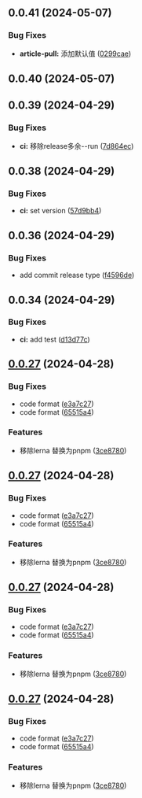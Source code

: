 ## 0.0.41 (2024-05-07)


### Bug Fixes

* **article-pull:** 添加默认值 ([0299cae](https://github.com/gxr404/article-pull/commit/0299cae3eae3250966c9a3d6d40d1a1ef7237809))



## 0.0.40 (2024-05-07)



## 0.0.39 (2024-04-29)


### Bug Fixes

* **ci:** 移除release多余--run ([7d864ec](https://github.com/gxr404/article-pull/commit/7d864ec49b93167c61d2e6fba56b889d0516acc4))



## 0.0.38 (2024-04-29)


### Bug Fixes

* **ci:** set version ([57d9bb4](https://github.com/gxr404/article-pull/commit/57d9bb4e572cf51ecb734bc1c4712ca3e8a6bfcd))



## 0.0.36 (2024-04-29)


### Bug Fixes

* add commit release type ([f4596de](https://github.com/gxr404/article-pull/commit/f4596de7bc4f5a9e73cabc909a3c3b8ec432c58c))



## 0.0.34 (2024-04-29)


### Bug Fixes

* **ci:** add test ([d13d77c](https://github.com/gxr404/article-pull/commit/d13d77c98de31b905640288966671daa1756164a))



## [0.0.27](https://github.com/gxr404/article-pull/compare/v0.0.26...v0.0.27) (2024-04-28)


### Bug Fixes

* code format ([e3a7c27](https://github.com/gxr404/article-pull/commit/e3a7c271feece46eba9989a00267805edfacbe46))
* code format ([65515a4](https://github.com/gxr404/article-pull/commit/65515a4d1239a7e93346f3a9f189ee7a525d71f5))


### Features

* 移除lerna 替换为pnpm ([3ce8780](https://github.com/gxr404/article-pull/commit/3ce8780a7d1933fddb885937d488e3e57bb5a30e))



## [0.0.27](https://github.com/gxr404/article-pull/compare/v0.0.26...v0.0.27) (2024-04-28)


### Bug Fixes

* code format ([e3a7c27](https://github.com/gxr404/article-pull/commit/e3a7c271feece46eba9989a00267805edfacbe46))
* code format ([65515a4](https://github.com/gxr404/article-pull/commit/65515a4d1239a7e93346f3a9f189ee7a525d71f5))


### Features

* 移除lerna 替换为pnpm ([3ce8780](https://github.com/gxr404/article-pull/commit/3ce8780a7d1933fddb885937d488e3e57bb5a30e))



## [0.0.27](https://github.com/gxr404/article-pull/compare/v0.0.26...v0.0.27) (2024-04-28)


### Bug Fixes

* code format ([e3a7c27](https://github.com/gxr404/article-pull/commit/e3a7c271feece46eba9989a00267805edfacbe46))
* code format ([65515a4](https://github.com/gxr404/article-pull/commit/65515a4d1239a7e93346f3a9f189ee7a525d71f5))


### Features

* 移除lerna 替换为pnpm ([3ce8780](https://github.com/gxr404/article-pull/commit/3ce8780a7d1933fddb885937d488e3e57bb5a30e))



## [0.0.27](https://github.com/gxr404/article-pull/compare/v0.0.26...v0.0.27) (2024-04-28)


### Bug Fixes

* code format ([e3a7c27](https://github.com/gxr404/article-pull/commit/e3a7c271feece46eba9989a00267805edfacbe46))
* code format ([65515a4](https://github.com/gxr404/article-pull/commit/65515a4d1239a7e93346f3a9f189ee7a525d71f5))


### Features

* 移除lerna 替换为pnpm ([3ce8780](https://github.com/gxr404/article-pull/commit/3ce8780a7d1933fddb885937d488e3e57bb5a30e))



